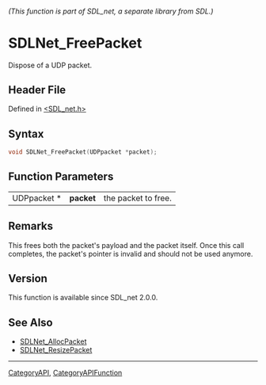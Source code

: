 ###### (This function is part of SDL_net, a separate library from SDL.)
# SDLNet_FreePacket

Dispose of a UDP packet.

## Header File

Defined in [<SDL_net.h>](https://github.com/libsdl-org/SDL_net/blob/SDL2/include/SDL_net.h)

## Syntax

```c
void SDLNet_FreePacket(UDPpacket *packet);
```

## Function Parameters

|             |            |                     |
| ----------- | ---------- | ------------------- |
| UDPpacket * | **packet** | the packet to free. |

## Remarks

This frees both the packet's payload and the packet itself. Once this call
completes, the packet's pointer is invalid and should not be used anymore.

## Version

This function is available since SDL_net 2.0.0.

## See Also

- [SDLNet_AllocPacket](SDLNet_AllocPacket)
- [SDLNet_ResizePacket](SDLNet_ResizePacket)

----
[CategoryAPI](CategoryAPI), [CategoryAPIFunction](CategoryAPIFunction)

